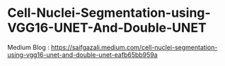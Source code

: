 # Cell-Nuclei-Segmentation-using-VGG16-UNET-And-Double-UNET

Medium Blog : https://saifgazali.medium.com/cell-nuclei-segmentation-using-vgg16-unet-and-double-unet-eafb65bb959a
